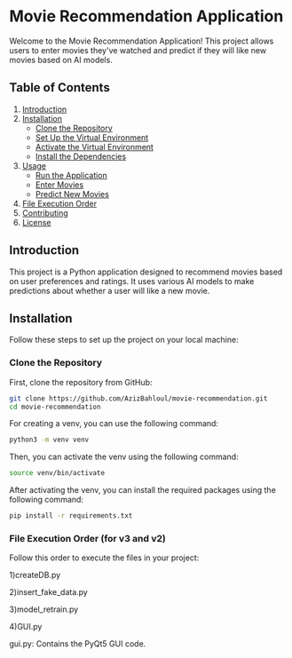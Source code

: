 # Movie Recommendation Application

Welcome to the Movie Recommendation Application! This project allows users to enter movies they've watched and predict if they will like new movies based on AI models.

## Table of Contents

1. [Introduction](#introduction)
2. [Installation](#installation)
    - [Clone the Repository](#clone-the-repository)
    - [Set Up the Virtual Environment](#set-up-the-virtual-environment)
    - [Activate the Virtual Environment](#activate-the-virtual-environment)
    - [Install the Dependencies](#install-the-dependencies)
3. [Usage](#usage)
    - [Run the Application](#run-the-application)
    - [Enter Movies](#enter-movies)
    - [Predict New Movies](#predict-new-movies)
4. [File Execution Order](#file-execution-order)
5. [Contributing](#contributing)
6. [License](#license)

## Introduction

This project is a Python application designed to recommend movies based on user preferences and ratings. It uses various AI models to make predictions about whether a user will like a new movie.

## Installation

Follow these steps to set up the project on your local machine:

### Clone the Repository

First, clone the repository from GitHub:

```bash
git clone https://github.com/AzizBahloul/movie-recommendation.git
cd movie-recommendation
```
For creating a venv, you can use the following command:
```bash
python3 -m venv venv
```
Then, you can activate the venv using the following command:
```bash
source venv/bin/activate
```

After activating the venv, you can install the required packages using the following command:
```bash
pip install -r requirements.txt
```
### File Execution Order (for v3 and v2)
Follow this order to execute the files in your project:

1)createDB.py

2)insert_fake_data.py

3)model_retrain.py

4)GUI.py



gui.py: Contains the PyQt5 GUI code.


